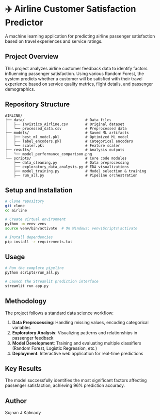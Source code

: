 # ✈️ Airline Customer Satisfaction Predictor

A machine learning application for predicting airline passenger satisfaction based on travel experiences and service ratings.

## Project Overview

This project analyzes airline customer feedback data to identify factors influencing passenger satisfaction. Using various Random Forest, the system predicts whether a customer will be satisfied with their travel experience based on service quality metrics, flight details, and passenger demographics.

## Repository Structure

```
AIRLINE/
├── data/                            # Data files
│   ├── Invistico_Airline.csv        # Original dataset
│   └── processed_data.csv           # Preprocessed data
├── models/                          # Saved ML artifacts
│   ├── best_ml_model.pkl            # Optimized ML model
│   ├── label_encoders.pkl           # Categorical encoders
│   └── scaler.pkl                   # Feature scaler
├── results/                         # Analysis outputs
│   └── model_performance_comparison.png
└── scripts/                         # Core code modules
    ├── data_cleaning.py             # Data preprocessing
    ├── exploratory_data_analysis.py # EDA visualizations  
    ├── model_training.py            # Model selection & training
    ├── run_all.py                   # Pipeline orchestration
```

## Setup and Installation

```bash
# Clone repository
git clone 
cd airline

# Create virtual environment
python -m venv venv
source venv/bin/activate  # On Windows: venv\Scripts\activate

# Install dependencies
pip install -r requirements.txt
```

## Usage

```bash
# Run the complete pipeline
python scripts/run_all.py

# Launch the Streamlit prediction interface
streamlit run app.py
```

## Methodology

The project follows a standard data science workflow:

1. **Data Preprocessing**: Handling missing values, encoding categorical variables
2. **Exploratory Analysis**: Visualizing patterns and relationships in passenger feedback
3. **Model Development**: Training and evaluating multiple classifiers (Random Forest, Logistic Regression, etc.)
4. **Deployment**: Interactive web application for real-time predictions

## Key Results

The model successfully identifies the most significant factors affecting passenger satisfaction, achieving 96% prediction accuracy.



## Author
Sujnan J Kalmady

